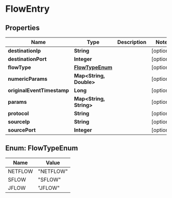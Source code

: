 
# FlowEntry

## Properties
Name | Type | Description | Notes
------------ | ------------- | ------------- | -------------
**destinationIp** | **String** |  |  [optional]
**destinationPort** | **Integer** |  |  [optional]
**flowType** | [**FlowTypeEnum**](#FlowTypeEnum) |  |  [optional]
**numericParams** | **Map&lt;String, Double&gt;** |  |  [optional]
**originalEventTimestamp** | **Long** |  |  [optional]
**params** | **Map&lt;String, String&gt;** |  |  [optional]
**protocol** | **String** |  |  [optional]
**sourceIp** | **String** |  |  [optional]
**sourcePort** | **Integer** |  |  [optional]


<a name="FlowTypeEnum"></a>
## Enum: FlowTypeEnum
Name | Value
---- | -----
NETFLOW | &quot;NETFLOW&quot;
SFLOW | &quot;SFLOW&quot;
JFLOW | &quot;JFLOW&quot;



